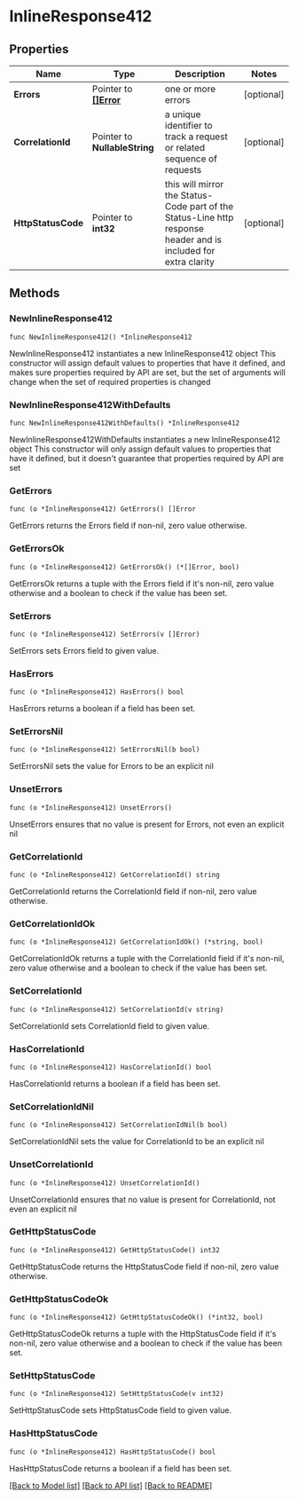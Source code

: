 # InlineResponse412

## Properties

Name | Type | Description | Notes
------------ | ------------- | ------------- | -------------
**Errors** | Pointer to [**[]Error**](Error.md) | one or more errors | [optional] 
**CorrelationId** | Pointer to **NullableString** | a unique identifier to track a request or related sequence of requests | [optional] 
**HttpStatusCode** | Pointer to **int32** | this will mirror the Status-Code part of the Status-Line http response header and is included for extra clarity | [optional] 

## Methods

### NewInlineResponse412

`func NewInlineResponse412() *InlineResponse412`

NewInlineResponse412 instantiates a new InlineResponse412 object
This constructor will assign default values to properties that have it defined,
and makes sure properties required by API are set, but the set of arguments
will change when the set of required properties is changed

### NewInlineResponse412WithDefaults

`func NewInlineResponse412WithDefaults() *InlineResponse412`

NewInlineResponse412WithDefaults instantiates a new InlineResponse412 object
This constructor will only assign default values to properties that have it defined,
but it doesn't guarantee that properties required by API are set

### GetErrors

`func (o *InlineResponse412) GetErrors() []Error`

GetErrors returns the Errors field if non-nil, zero value otherwise.

### GetErrorsOk

`func (o *InlineResponse412) GetErrorsOk() (*[]Error, bool)`

GetErrorsOk returns a tuple with the Errors field if it's non-nil, zero value otherwise
and a boolean to check if the value has been set.

### SetErrors

`func (o *InlineResponse412) SetErrors(v []Error)`

SetErrors sets Errors field to given value.

### HasErrors

`func (o *InlineResponse412) HasErrors() bool`

HasErrors returns a boolean if a field has been set.

### SetErrorsNil

`func (o *InlineResponse412) SetErrorsNil(b bool)`

 SetErrorsNil sets the value for Errors to be an explicit nil

### UnsetErrors
`func (o *InlineResponse412) UnsetErrors()`

UnsetErrors ensures that no value is present for Errors, not even an explicit nil
### GetCorrelationId

`func (o *InlineResponse412) GetCorrelationId() string`

GetCorrelationId returns the CorrelationId field if non-nil, zero value otherwise.

### GetCorrelationIdOk

`func (o *InlineResponse412) GetCorrelationIdOk() (*string, bool)`

GetCorrelationIdOk returns a tuple with the CorrelationId field if it's non-nil, zero value otherwise
and a boolean to check if the value has been set.

### SetCorrelationId

`func (o *InlineResponse412) SetCorrelationId(v string)`

SetCorrelationId sets CorrelationId field to given value.

### HasCorrelationId

`func (o *InlineResponse412) HasCorrelationId() bool`

HasCorrelationId returns a boolean if a field has been set.

### SetCorrelationIdNil

`func (o *InlineResponse412) SetCorrelationIdNil(b bool)`

 SetCorrelationIdNil sets the value for CorrelationId to be an explicit nil

### UnsetCorrelationId
`func (o *InlineResponse412) UnsetCorrelationId()`

UnsetCorrelationId ensures that no value is present for CorrelationId, not even an explicit nil
### GetHttpStatusCode

`func (o *InlineResponse412) GetHttpStatusCode() int32`

GetHttpStatusCode returns the HttpStatusCode field if non-nil, zero value otherwise.

### GetHttpStatusCodeOk

`func (o *InlineResponse412) GetHttpStatusCodeOk() (*int32, bool)`

GetHttpStatusCodeOk returns a tuple with the HttpStatusCode field if it's non-nil, zero value otherwise
and a boolean to check if the value has been set.

### SetHttpStatusCode

`func (o *InlineResponse412) SetHttpStatusCode(v int32)`

SetHttpStatusCode sets HttpStatusCode field to given value.

### HasHttpStatusCode

`func (o *InlineResponse412) HasHttpStatusCode() bool`

HasHttpStatusCode returns a boolean if a field has been set.


[[Back to Model list]](../README.md#documentation-for-models) [[Back to API list]](../README.md#documentation-for-api-endpoints) [[Back to README]](../README.md)



